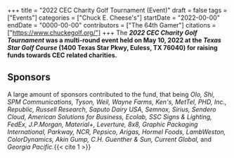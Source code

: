 +++
title = "2022 CEC Charity Golf Tournament (Event)"
draft = false
tags = ["Events"]
categories = ["Chuck E. Cheese's"]
startDate = "2022-00-00"
endDate = "0000-00-00"
contributors = ["The 64th Gamer"]
citations = ["https://www.chuckegolf.org/"]
+++
The ***2022 CEC Charity Golf Tournament* was a multi-round event held on May 10, 2022 at the *Texas Star Golf Course* (1400 Texas Star Pkwy, Euless, TX 76040) for raising funds towards CEC related charities.**

## Sponsors

A large amount of sponsors contributed to the fund, that being *Olo, Shi, SPM Communications, Tyson, Weil, Wayne Farms, Ken's, MetTel, PHD, Inc., Republic, Russell Research, Saputo Dairy USA, Semnox, Sirius, Sendero Cloud, American Solutions for Business, Ecolab, SSC Signs & Lighting, FedEx, J.P.Morgan, Material+, Leverture, 8x8, Graphic Packaging International, Parkway, NCR, Pepsico, Arigas, Hormel Foods, LambWeston, ColorDynamics, Akin Gump, C.H. Guenther & Sun, Current Global,* and *Georgia Pacific.*{{< cite 1 >}}
